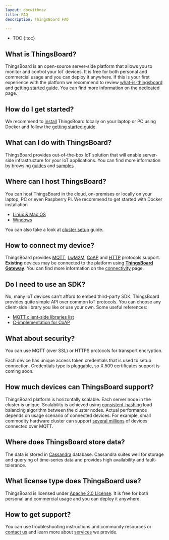 ```yaml
---
layout: docwithnav
title: FAQ
description: ThingsBoard FAQ

---
```


* TOC
{:toc}


## What is ThingsBoard?

ThingsBoard is an open-source server-side platform that allows you to monitor and control your IoT devices.
It is free for both personal and commercial usage and you can deploy it anywhere. 
If this is your first experience with the platform we recommend to review [what-is-thingsboard](/docs/getting-started-guides/what-is-thingsboard/) 
and [getting started guide](/docs/getting-started-guides/helloworld/).
You can find more information on the dedicated page.

## How do I get started?

We recommend to [install](/docs/user-guide/install/installation-options/) ThingsBoard locally on your laptop or PC using Docker
and follow the [getting started guide](/docs/getting-started-guides/helloworld/).

## What can I do with ThingsBoard?

ThingsBoard provides out-of-the-box IoT solution that will enable server-side infrastructure for your IoT applications.
You can find more information by browsing [guides](/docs/user-guide/) and [samples](/docs/samples/)

## Where can I host ThingsBoard?

You can host ThingsBoard in the cloud, on-premises or locally on your laptop, PC or even Raspberry Pi. We recommend to get started with Docker installation
  
  - [Linux & Mac OS](/docs/user-guide/install/docker/) 
  - [Windows](/docs/user-guide/install/docker-windows/)

You can also take a look at [cluster setup](/docs/user-guide/install/cluster-setup/) guide.

## How to connect my device?

ThingsBoard provides
[MQTT](/docs/reference/mqtt-api), 
[LwM2M](/docs/reference/lwm2m-api), 
[CoAP](/docs/reference/coap-api) and 
[HTTP](/docs/reference/http-api) protocols support.
**Existing** devices may be connected to the platform using **[ThingsBoard Gateway](/docs/iot-gateway/what-is-iot-gateway/)**.
You can find more information on the [connectivity](/docs/reference/protocols/) page. 

## Do I need to use an SDK?

No, many IoT devices can't afford to embed third-party SDK. ThingsBoard provides quite simple API over common IoT protocols. You can choose any client-side library you like or use your own.
Some useful references:
 
 - [MQTT client-side libraries list](https://github.com/mqtt/mqtt.github.io/wiki/libraries) 
 - [C-implementation for CoAP](https://libcoap.net/)

## What about security?

You can use MQTT (over SSL) or HTTPS protocols for transport encryption. 

Each device has unique access token credentials that is used to setup connection. Credentials type is pluggable, so X.509 certificates support is coming soon.

## How much devices can ThingsBoard support?

ThingsBoard platform is horizontally scalable. Each server node in the cluster is unique.
Scalability is achieved using [consistent-hashing](https://dzone.com/articles/simple-magic-consistent) load balancing algorithm between the cluster nodes.
Actual performance depends on usage scenario of connected devices. 
For example, small commodity hardware cluster can support [several millions](/docs/reference/iot-platform-deployment-scenarios/#1-million-smart-meters-tco/) of devices connected over MQTT. 
  
## Where does ThingsBoard store data?

The data is stored in [Cassandra](http://cassandra.apache.org/) database. Cassandra suites well for storage and querying of time-series data and provides high availability and fault-tolerance.
 
## What license type does ThingsBoard use?

ThingsBoard is licensed under [Apache 2.0 License](https://en.wikipedia.org/wiki/Apache_License#Version_2.0).
It is free for both personal and commercial usage and you can deploy it anywhere.

## How to get support?

You can use troubleshooting instructions and community resources or [contact us](/docs/contact-us) and learn more about [services](/docs/services/) we provide.
